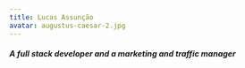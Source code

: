 ```yaml
---
title: Lucas Assunção
avatar: augustus-caesar-2.jpg
---
```

##### A full stack developer and a marketing and traffic manager